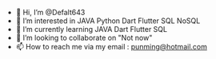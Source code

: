 - 👋 Hi, I’m @Defalt643
- 👀 I’m interested in JAVA Python Dart Flutter SQL NoSQL
- 🌱 I’m currently learning JAVA Dart Flutter SQL
- 💞️ I’m looking to collaborate on "Not now"
- 📫 How to reach me via my email : punming@hotmail.com

<!---
Defalt643/Defalt643 is a ✨ special ✨ repository because its `README.md` (this file) appears on your GitHub profile.
You can click the Preview link to take a look at your changes.
--->
